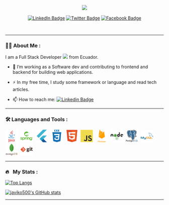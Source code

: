 ﻿<p align="center"><img src="https://media.giphy.com/media/0sm28bFYsixfuwV70C/giphy.gif" width="100"/></p>
<p align="center">
<a href="https://www.linkedin.com/in/javier-gutierrez-70ba43142/"><img src="https://img.shields.io/badge/LinkedIn-blue?style=for-the-badge&logo=linkedin&logoColor=white" alt="LinkedIn Badge"></a>
<a href="https://twitter.com/javiko500"><img src="https://img.shields.io/twitter/url?url=https%3A%2F%2Ftwitter.com%2Fjaviko500&style=for-the-badge&logo=x&logoColor=white&label=Twitter&labelColor=%23143055&color=%23143055" alt="Twitter Badge"></a>
<a href="https://www.facebook.com/javier.gutierres.712"><img src="https://img.shields.io/badge/Facebook-blue?style=for-the-badge&logo=Facebook&logoColor=white" alt="Facebook Badge"></a>
</p>
<div align="center">
<img src="https://komarev.com/ghpvc/?username=JaviKo500&style=flat-square&color=blue" alt=""/>
</div>

---

### :man_technologist: About Me :

I am a Full Stack Developer <img src="https://media.giphy.com/media/WUlplcMpOCEmTGBtBW/giphy.gif" width="30"> from Ecuador.

- 🔭 I’m working as a Software dev and contributing to frontend and backend for building web applications.

- ⚡ In my free time, I study some framework or language and read tech articles.

- 📫 How to reach me: [![Linkedin Badge](https://img.shields.io/badge/-linkedin-blue?style=flat&logo=Linkedin&logoColor=white)](https://www.linkedin.com/in/javier-gutierrez-70ba43142/)

---

### :hammer_and_wrench: Languages and Tools :

<div>
  <img src="https://raw.githubusercontent.com/devicons/devicon/master/icons/java/java-original-wordmark.svg" title="Java" alt="Java" width="40" height="40"/>&nbsp;
  <img src="https://raw.githubusercontent.com/devicons/devicon/master/icons/spring/spring-original-wordmark.svg" title="Spring" alt="Spring" width="40" height="40"/>&nbsp;
  <img src="https://raw.githubusercontent.com/devicons/devicon/master/icons/flutter/flutter-original.svg" title="Flutter" alt="Flutter" width="40" height="40"/>&nbsp;
  <img src="https://raw.githubusercontent.com/devicons/devicon/master/icons/css3/css3-plain-wordmark.svg"  title="CSS3" alt="CSS" width="40" height="40"/>&nbsp;
  <img src="https://raw.githubusercontent.com/devicons/devicon/master/icons/html5/html5-original.svg" title="HTML5" alt="HTML" width="40" height="40"/>&nbsp;
  <img src="https://raw.githubusercontent.com/devicons/devicon/master/icons/javascript/javascript-original.svg" title="JavaScript" alt="JavaScript" width="40" height="40"/>&nbsp;
  <img src="https://raw.githubusercontent.com/devicons/devicon/master/icons/firebase/firebase-plain-wordmark.svg" title="Firebase" alt="Firebase" width="40" height="40"/>&nbsp;
  <img src="https://raw.githubusercontent.com/devicons/devicon/master/icons/nodejs/nodejs-original-wordmark.svg" title="NodeJS" alt="NodeJS" width="40" height="40"/>&nbsp;
  <img src="https://raw.githubusercontent.com/devicons/devicon/master/icons/postgresql/postgresql-original-wordmark.svg" title="postgresql"  alt="postgresql" width="40" height="40"/>&nbsp;
  <img src="https://raw.githubusercontent.com/devicons/devicon/master/icons/mysql/mysql-original-wordmark.svg" title="MySQL"  alt="MySQL" width="40" height="40"/>&nbsp;
  <img src="https://raw.githubusercontent.com/devicons/devicon/master/icons/mongodb/mongodb-original-wordmark.svg" title="Mongodb"  alt="Mongodb" width="40" height="40"/>&nbsp;
  <img src="https://raw.githubusercontent.com/devicons/devicon/master/icons/git/git-original-wordmark.svg" title="Git" **alt="Git" width="40" height="40"/>
</div>

---

### 🔥 &nbsp; My Stats :

[![Top Langs](https://github-readme-stats.vercel.app/api/top-langs/?username=javiko500&layout=compact&theme=vision-friendly-dark)](https://github.com/javiko500/flutter_cinemapedia)

[![javiko500's GitHub stats](https://github-readme-stats.vercel.app/api?username=javiko500&theme=dark)](https://github.com/anuraghazra/github-readme-stats)


---
